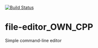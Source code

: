 [![Build Status](https://app.travis-ci.com/DenmarkPolice/file-editor_OWN_CPP.svg?branch=main)](https://app.travis-ci.com/DenmarkPolice/file-editor_OWN_CPP)
# file-editor_OWN_CPP
Simple command-line editor
